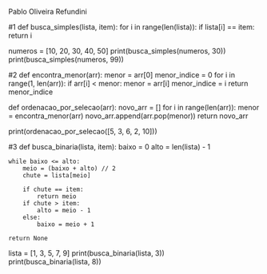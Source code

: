 Pablo Oliveira Refundini

#1
def busca_simples(lista, item):
    for i in range(len(lista)):
        if lista[i] == item:
            return i 



numeros = [10, 20, 30, 40, 50]
print(busca_simples(numeros, 30))  
print(busca_simples(numeros, 99))  

#2
def encontra_menor(arr):
    menor = arr[0]
    menor_indice = 0
    for i in range(1, len(arr)):
        if arr[i] < menor:
            menor = arr[i]
            menor_indice = i
    return menor_indice


def ordenacao_por_selecao(arr):
    novo_arr = []
    for i in range(len(arr)):
        menor = encontra_menor(arr)
        novo_arr.append(arr.pop(menor))
    return novo_arr
    
print(ordenacao_por_selecao([5, 3, 6, 2, 10]))

#3
def busca_binaria(lista, item):
    baixo = 0
    alto = len(lista) - 1

    while baixo <= alto:
        meio = (baixo + alto) // 2
        chute = lista[meio]

        if chute == item:
            return meio
        if chute > item:
            alto = meio - 1
        else:
            baixo = meio + 1
            
    return None

lista = [1, 3, 5, 7, 9]
print(busca_binaria(lista, 3))  
print(busca_binaria(lista, 8)) 

